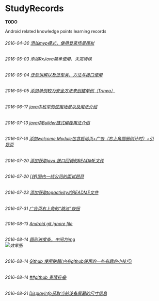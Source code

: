 # StudyRecords

[**TODO**](https://github.com/ZQiang94/StudyRecords/blob/master/TODO.md)

Android related knowledge points learning records
###### 2016-04-30 [添加mvp模式，使用登录场景模拟](http://blog.csdn.net/lmj623565791/article/details/46596109)
###### 2016-05-03 添加RxJava简单使用，未完待续
###### 2016-05-04 [泛型讲解以及泛型类，方法与接口使用](https://github.com/ZQiang94/StudyRecords/blob/master/other/src/main/java/com/other/generic/read.md)
###### 2016-05-05 [添加单例较为安全方法来创建单例（Trinea）](https://github.com/ZQiang94/StudyRecords/blob/master/other%2Fsrc%2Fmain%2Fjava%2Fcom%2Fother%2Fsingleton%2Freadme.md)
###### 2016-06-17 [java中枚举的使用场景以及用法介绍](https://github.com/ZQiang94/StudyRecords/blob/master/other/src/main/java/com/other/e/README.md)
###### 2016-07-13 [java中Builder链式编程用法介绍](https://github.com/ZQiang94/StudyRecords/blob/master/other/src/main/java/com/other/builder/README.md)
###### 2016-07-16 [添加welcome Module包含启动页+广告（右上角圆圈倒计时）+引导页](https://github.com/ZQiang94/StudyRecords/tree/master/Welcome)
###### 2016-07-20 [添加获取java 接口回调的README文件](https://github.com/ZQiang94/StudyRecords/blob/master/other/src/main/java/com/other/Java%E6%8E%A5%E5%8F%A3%E5%9B%9E%E8%B0%83%E7%AE%80%E5%8D%95%E4%BD%BF%E7%94%A8.md)
###### 2016-07-20 [[转]国内一线公司的面试题目](https://github.com/ZQiang94/StudyRecords/blob/master/other/src/main/java/com/other/README_%E5%9B%BD%E5%86%85%E4%B8%80%E7%BA%BF%E5%85%AC%E5%8F%B8%E9%9D%A2%E8%AF%95%E9%A2%98%E7%9B%AE.md)
###### 2016-07-23 [添加获取topactivity的README文件](https://github.com/ZQiang94/StudyRecords/blob/master/other/src/main/java/com/other/currentactivity/%E8%8E%B7%E5%8F%96%E6%A0%88%E9%A1%B6ActivityName.md)
###### 2016-07-31 [广告页右上角的“跳过”按钮](https://github.com/ZQiang94/StudyRecords/blob/master/costomview/src/main/java/wechatedit/com/costomview/roundview/README.md)
###### 2016-08-13 [Android git ignore file](https://github.com/github/gitignore/blob/master/Android.gitignore)
###### 2016-08-14 [圆形进度条，中间为img](https://github.com/ZQiang94/StudyRecords/blob/master/costomview/src/main/java/wechatedit/com/costomview/roundview/README.md)<br>![效果图](https://github.com/ZQiang94/StudyRecords/blob/master/costomview/src/main/res/mipmap-xhdpi/gif_00.gif "效果图")
###### 2016-08-14 [Github 使用秘籍(内有github使用的一些有趣的小技巧)](http://www.kancloud.cn/thinkphp/github-tips/37873)
###### 2016-08-14 [##github 表情符:joy:](http://www.webpagefx.com/tools/emoji-cheat-sheet/)
###### 2016-08-21 [DisplayInfo获取当前设备屏幕的尺寸信息](https://github.com/ZQiang94/DisplayInfo)
